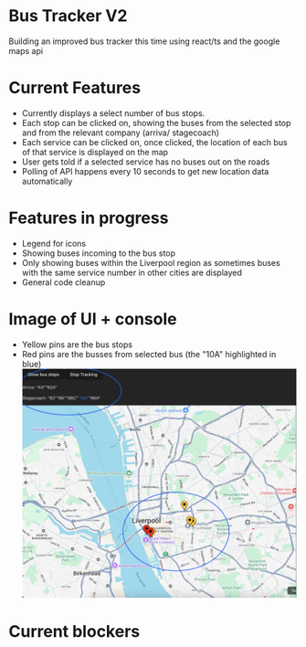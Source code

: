 # Bus Tracker V2
Building an improved bus tracker this time using react/ts and the google maps api

# Current Features
- Currently displays a select number of bus stops.
- Each stop can be clicked on, showing the buses from the selected stop and from the relevant company (arriva/ stagecoach)
- Each service can be clicked on, once clicked, the location of each bus of that service is displayed on the map
- User gets told if a selected service has no buses out on the roads
- Polling of API happens every 10 seconds to get new location data automatically

# Features in progress
- Legend for icons
- Showing buses incoming to the bus stop
- Only showing buses within the Liverpool region as sometimes buses with the same service number in other cities are displayed
- General code cleanup

# Image of UI + console
- Yellow pins are the bus stops
- Red pins are the busses from selected bus (the "10A" highlighted in blue)
![UI image](images/map-image.png)

# Current blockers
